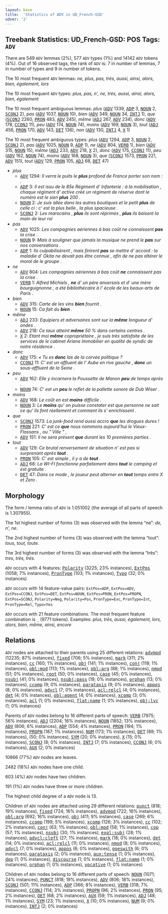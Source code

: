 ```yaml
---
layout: base
title:  'Statistics of ADV in UD_French-GSD'
udver: '2'
---
```


## Treebank Statistics: UD_French-GSD: POS Tags: `ADV`

There are 549 `ADV` lemmas (2%), 577 `ADV` types (1%) and 14142 `ADV` tokens (4%).
Out of 16 observed tags, the rank of `ADV` is: 7 in number of lemmas, 7 in number of types and 9 in number of tokens.

The 10 most frequent `ADV` lemmas: <em>ne, plus, pas, très, aussi, ainsi, alors, bien, également, lors</em>

The 10 most frequent `ADV` types:  <em>plus, pas, n', ne, très, aussi, ainsi, alors, bien, également</em>

The 10 most frequent ambiguous lemmas: <em>plus</em> (<tt><a href="fr_gsd-pos-ADV.html">ADV</a></tt> 1339, <tt><a href="fr_gsd-pos-ADP.html">ADP</a></tt> 3, <tt><a href="fr_gsd-pos-NOUN.html">NOUN</a></tt> 2, <tt><a href="fr_gsd-pos-SCONJ.html">SCONJ</a></tt> 2), <em>pas</em> (<tt><a href="fr_gsd-pos-ADV.html">ADV</a></tt> 1037, <tt><a href="fr_gsd-pos-NOUN.html">NOUN</a></tt> 10), <em>bien</em> (<tt><a href="fr_gsd-pos-ADV.html">ADV</a></tt> 349, <tt><a href="fr_gsd-pos-NOUN.html">NOUN</a></tt> 34, <tt><a href="fr_gsd-pos-INTJ.html">INTJ</a></tt> 1), <em>que</em> (<tt><a href="fr_gsd-pos-SCONJ.html">SCONJ</a></tt> 2260, <tt><a href="fr_gsd-pos-PRON.html">PRON</a></tt> 483, <tt><a href="fr_gsd-pos-ADV.html">ADV</a></tt> 245), <em>même</em> (<tt><a href="fr_gsd-pos-ADJ.html">ADJ</a></tt> 267, <tt><a href="fr_gsd-pos-ADV.html">ADV</a></tt> 234), <em>donc</em> (<tt><a href="fr_gsd-pos-ADV.html">ADV</a></tt> 178, <tt><a href="fr_gsd-pos-CCONJ.html">CCONJ</a></tt> 11), <em>peu</em> (<tt><a href="fr_gsd-pos-ADV.html">ADV</a></tt> 174, <tt><a href="fr_gsd-pos-NOUN.html">NOUN</a></tt> 74), <em>moins</em> (<tt><a href="fr_gsd-pos-ADV.html">ADV</a></tt> 169, <tt><a href="fr_gsd-pos-NOUN.html">NOUN</a></tt> 3), <em>tout</em> (<tt><a href="fr_gsd-pos-ADJ.html">ADJ</a></tt> 456, <tt><a href="fr_gsd-pos-PRON.html">PRON</a></tt> 170, <tt><a href="fr_gsd-pos-ADV.html">ADV</a></tt> 143, <tt><a href="fr_gsd-pos-DET.html">DET</a></tt> 136), <em>non</em> (<tt><a href="fr_gsd-pos-ADV.html">ADV</a></tt> 130, <tt><a href="fr_gsd-pos-INTJ.html">INTJ</a></tt> 4, <tt><a href="fr_gsd-pos-X.html">X</a></tt> 1)

The 10 most frequent ambiguous types:  <em>plus</em> (<tt><a href="fr_gsd-pos-ADV.html">ADV</a></tt> 1294, <tt><a href="fr_gsd-pos-ADP.html">ADP</a></tt> 3, <tt><a href="fr_gsd-pos-NOUN.html">NOUN</a></tt> 2, <tt><a href="fr_gsd-pos-SCONJ.html">SCONJ</a></tt> 2), <em>pas</em> (<tt><a href="fr_gsd-pos-ADV.html">ADV</a></tt> 1025, <tt><a href="fr_gsd-pos-NOUN.html">NOUN</a></tt> 9, <tt><a href="fr_gsd-pos-ADP.html">ADP</a></tt> 1), <em>ne</em> (<tt><a href="fr_gsd-pos-ADV.html">ADV</a></tt> 804, <tt><a href="fr_gsd-pos-VERB.html">VERB</a></tt> 1), <em>bien</em> (<tt><a href="fr_gsd-pos-ADV.html">ADV</a></tt> 315, <tt><a href="fr_gsd-pos-NOUN.html">NOUN</a></tt> 15), <em>même</em> (<tt><a href="fr_gsd-pos-ADJ.html">ADJ</a></tt> 233, <tt><a href="fr_gsd-pos-ADV.html">ADV</a></tt> 218, <tt><a href="fr_gsd-pos-X.html">X</a></tt> 2), <em>donc</em> (<tt><a href="fr_gsd-pos-ADV.html">ADV</a></tt> 175, <tt><a href="fr_gsd-pos-CCONJ.html">CCONJ</a></tt> 11), <em>peu</em> (<tt><a href="fr_gsd-pos-ADV.html">ADV</a></tt> 162, <tt><a href="fr_gsd-pos-NOUN.html">NOUN</a></tt> 74), <em>moins</em> (<tt><a href="fr_gsd-pos-ADV.html">ADV</a></tt> 168, <tt><a href="fr_gsd-pos-NOUN.html">NOUN</a></tt> 3), <em>que</em> (<tt><a href="fr_gsd-pos-SCONJ.html">SCONJ</a></tt> 1573, <tt><a href="fr_gsd-pos-PRON.html">PRON</a></tt> 221, <tt><a href="fr_gsd-pos-ADV.html">ADV</a></tt> 151), <em>tout</em> (<tt><a href="fr_gsd-pos-ADV.html">ADV</a></tt> 129, <tt><a href="fr_gsd-pos-PRON.html">PRON</a></tt> 105, <tt><a href="fr_gsd-pos-ADJ.html">ADJ</a></tt> 68, <tt><a href="fr_gsd-pos-DET.html">DET</a></tt> 47)


* <em>plus</em>
  * <tt><a href="fr_gsd-pos-ADV.html">ADV</a></tt> 1294: <em>Il verra le puits le <b>plus</b> profond de France porter son nom : .</em>
  * <tt><a href="fr_gsd-pos-ADP.html">ADP</a></tt> 3: <em>Il est issu de le 85e Régiment d' Infanterie : à la mobilisation , chaque régiment d' active créé un régiment de réserve dont le numéro est le sien <b>plus</b> 200 .</em>
  * <tt><a href="fr_gsd-pos-NOUN.html">NOUN</a></tt> 2: <em>Je suis allée dans les autres boutiques et le petit <b>plus</b> de celle ci : c' est la plus belle , la plus spacieuse .</em>
  * <tt><a href="fr_gsd-pos-SCONJ.html">SCONJ</a></tt> 2: <em>Les marocains , <b>plus</b> ils sont réprimés , <b>plus</b> ils baisent la main de leur roi</em>
* <em>pas</em>
  * <tt><a href="fr_gsd-pos-ADV.html">ADV</a></tt> 1025: <em>Les compagnies aériennes à bas coût ne connaissent <b>pas</b> la crise .</em>
  * <tt><a href="fr_gsd-pos-NOUN.html">NOUN</a></tt> 9: <em>Mais à souligner que jamais la musique ne prend le <b>pas</b> sur nos conversations .</em>
  * <tt><a href="fr_gsd-pos-ADP.html">ADP</a></tt> 1: <em>Ils culpabilisèrent , mais finirent <b>pas</b> se mettre d' accord : la maladie d' Okita ne devait pas être connue , afin de ne pas altérer le moral de le groupe .</em>
* <em>ne</em>
  * <tt><a href="fr_gsd-pos-ADV.html">ADV</a></tt> 804: <em>Les compagnies aériennes à bas coût <b>ne</b> connaissent pas la crise .</em>
  * <tt><a href="fr_gsd-pos-VERB.html">VERB</a></tt> 1: <em>Alfred Michiels , <b>ne</b> d' un père anversois et d' une mère bourguignonne , a été bibliothécaire à l' école de les beaux-arts de Paris .</em>
* <em>bien</em>
  * <tt><a href="fr_gsd-pos-ADV.html">ADV</a></tt> 315: <em>Carte de les vins <b>bien</b> fournit .</em>
  * <tt><a href="fr_gsd-pos-NOUN.html">NOUN</a></tt> 15: <em>Ca fait du <b>bien</b> .</em>
* <em>même</em>
  * <tt><a href="fr_gsd-pos-ADJ.html">ADJ</a></tt> 233: <em>Equipiers et adversaires sont sur la <b>même</b> longueur d' ondes .</em>
  * <tt><a href="fr_gsd-pos-ADV.html">ADV</a></tt> 218: <em>Ce taux atteint <b>même</b> 50 % dans certains centres .</em>
  * <tt><a href="fr_gsd-pos-X.html">X</a></tt> 2: <em>Etant moi <b>même</b> copropriétaire , je suis très satisfaite de les services de le cabinet Ariane Immobilier en qualité de syndic de notre résidence .</em>
* <em>donc</em>
  * <tt><a href="fr_gsd-pos-ADV.html">ADV</a></tt> 175: <em>« Tu es <b>donc</b> las de la corvée politique ?</em>
  * <tt><a href="fr_gsd-pos-CCONJ.html">CCONJ</a></tt> 11: <em>C' est un affluent de l' Aube en rive gauche , <b>donc</b> un sous-affluent de la Seine .</em>
* <em>peu</em>
  * <tt><a href="fr_gsd-pos-ADV.html">ADV</a></tt> 162: <em>Elle y incarnera la Poussette de Manon <b>peu</b> de temps après .</em>
  * <tt><a href="fr_gsd-pos-NOUN.html">NOUN</a></tt> 74: <em>C' est un <b>peu</b> le reflet de la pallette sonore de Dub Wiser .</em>
* <em>moins</em>
  * <tt><a href="fr_gsd-pos-ADV.html">ADV</a></tt> 168: <em>Le coût en est <b>moins</b> difficile .</em>
  * <tt><a href="fr_gsd-pos-NOUN.html">NOUN</a></tt> 3: <em>Le <b>moins</b> qu' on puisse constater est que personne ne sait ce qu' ils font réellement et comment ils s' enrichissent .</em>
* <em>que</em>
  * <tt><a href="fr_gsd-pos-SCONJ.html">SCONJ</a></tt> 1573: <em>La junk-food rend aussi accro <b>que</b> les drogues dures !</em>
  * <tt><a href="fr_gsd-pos-PRON.html">PRON</a></tt> 221: <em>C' est ce <b>que</b> nous nommons aujourd'hui le Vieux-Flassans , ou " Ville " ,</em>
  * <tt><a href="fr_gsd-pos-ADV.html">ADV</a></tt> 151: <em>Il ne sera présent <b>que</b> durant les 10 premières parties .</em>
* <em>tout</em>
  * <tt><a href="fr_gsd-pos-ADV.html">ADV</a></tt> 129: <em>Ce brutal renversement de situation n' est pas si surprenant après <b>tout</b> .</em>
  * <tt><a href="fr_gsd-pos-PRON.html">PRON</a></tt> 105: <em>C' est simple , il y a de <b>tout</b> .</em>
  * <tt><a href="fr_gsd-pos-ADJ.html">ADJ</a></tt> 68: <em>La WI-FI fonctionne parfaitement dans <b>tout</b> le camping et est gratuite .</em>
  * <tt><a href="fr_gsd-pos-DET.html">DET</a></tt> 47: <em>Dans ce mode , le joueur peut alterner en <b>tout</b> temps entre X et Zero .</em>

## Morphology

The form / lemma ratio of `ADV` is 1.051002 (the average of all parts of speech is 1.307955).

The 1st highest number of forms (3) was observed with the lemma “ne”: <em>de, n', ne</em>.

The 2nd highest number of forms (3) was observed with the lemma “tout”: <em>tous, tout, toute</em>.

The 3rd highest number of forms (3) was observed with the lemma “très”: <em>tres, très, trés</em>.

`ADV` occurs with 4 features: <tt><a href="fr_gsd-feat-Polarity.html">Polarity</a></tt> (3225; 23% instances), <tt><a href="fr_gsd-feat-ExtPos.html">ExtPos</a></tt> (1058; 7% instances), <tt><a href="fr_gsd-feat-PronType.html">PronType</a></tt> (103; 1% instances), <tt><a href="fr_gsd-feat-Typo.html">Typo</a></tt> (32; 0% instances)

`ADV` occurs with 14 feature-value pairs: `ExtPos=ADP`, `ExtPos=ADV`, `ExtPos=CCONJ`, `ExtPos=DET`, `ExtPos=NOUN`, `ExtPos=PRON`, `ExtPos=PROPN`, `ExtPos=SCONJ`, `Polarity=Neg`, `Polarity=Pos`, `PronType=Exc`, `PronType=Int`, `PronType=Rel`, `Typo=Yes`

`ADV` occurs with 21 feature combinations.
The most frequent feature combination is `_` (9771 tokens).
Examples: <em>plus, très, aussi, également, lors, alors, bien, même, ainsi, encore</em>


## Relations

`ADV` nodes are attached to their parents using 25 different relations: <tt><a href="fr_gsd-dep-advmod.html">advmod</a></tt> (12235; 87% instances), <tt><a href="fr_gsd-dep-fixed.html">fixed</a></tt> (706; 5% instances), <tt><a href="fr_gsd-dep-mark.html">mark</a></tt> (311; 2% instances), <tt><a href="fr_gsd-dep-cc.html">cc</a></tt> (160; 1% instances), <tt><a href="fr_gsd-dep-obj.html">obj</a></tt> (141; 1% instances), <tt><a href="fr_gsd-dep-conj.html">conj</a></tt> (118; 1% instances), <tt><a href="fr_gsd-dep-obl-mod.html">obl:mod</a></tt> (113; 1% instances), <tt><a href="fr_gsd-dep-obl-arg.html">obl:arg</a></tt> (88; 1% instances), <tt><a href="fr_gsd-dep-nmod.html">nmod</a></tt> (51; 0% instances), <tt><a href="fr_gsd-dep-root.html">root</a></tt> (50; 0% instances), <tt><a href="fr_gsd-dep-case.html">case</a></tt> (45; 0% instances), <tt><a href="fr_gsd-dep-nsubj.html">nsubj</a></tt> (41; 0% instances), <tt><a href="fr_gsd-dep-nsubj-pass.html">nsubj:pass</a></tt> (19; 0% instances), <tt><a href="fr_gsd-dep-orphan.html">orphan</a></tt> (13; 0% instances), <tt><a href="fr_gsd-dep-ccomp.html">ccomp</a></tt> (9; 0% instances), <tt><a href="fr_gsd-dep-parataxis.html">parataxis</a></tt> (9; 0% instances), <tt><a href="fr_gsd-dep-appos.html">appos</a></tt> (8; 0% instances), <tt><a href="fr_gsd-dep-advcl.html">advcl</a></tt> (7; 0% instances), <tt><a href="fr_gsd-dep-acl-relcl.html">acl:relcl</a></tt> (4; 0% instances), <tt><a href="fr_gsd-dep-det.html">det</a></tt> (4; 0% instances), <tt><a href="fr_gsd-dep-obl-agent.html">obl:agent</a></tt> (4; 0% instances), <tt><a href="fr_gsd-dep-xcomp.html">xcomp</a></tt> (3; 0% instances), <tt><a href="fr_gsd-dep-acl.html">acl</a></tt> (1; 0% instances), <tt><a href="fr_gsd-dep-flat-name.html">flat:name</a></tt> (1; 0% instances), <tt><a href="fr_gsd-dep-obj-lvc.html">obj:lvc</a></tt> (1; 0% instances)

Parents of `ADV` nodes belong to 16 different parts of speech: <tt><a href="fr_gsd-pos-VERB.html">VERB</a></tt> (7975; 56% instances), <tt><a href="fr_gsd-pos-ADJ.html">ADJ</a></tt> (2204; 16% instances), <tt><a href="fr_gsd-pos-NOUN.html">NOUN</a></tt> (1852; 13% instances), <tt><a href="fr_gsd-pos-ADV.html">ADV</a></tt> (806; 6% instances), <tt><a href="fr_gsd-pos-ADP.html">ADP</a></tt> (554; 4% instances), <tt><a href="fr_gsd-pos-PRON.html">PRON</a></tt> (194; 1% instances), <tt><a href="fr_gsd-pos-PROPN.html">PROPN</a></tt> (187; 1% instances), <tt><a href="fr_gsd-pos-NUM.html">NUM</a></tt> (173; 1% instances), <tt><a href="fr_gsd-pos-DET.html">DET</a></tt> (89; 1% instances),  (50; 0% instances), <tt><a href="fr_gsd-pos-SYM.html">SYM</a></tt> (20; 0% instances), <tt><a href="fr_gsd-pos-X.html">X</a></tt> (15; 0% instances), <tt><a href="fr_gsd-pos-SCONJ.html">SCONJ</a></tt> (8; 0% instances), <tt><a href="fr_gsd-pos-INTJ.html">INTJ</a></tt> (7; 0% instances), <tt><a href="fr_gsd-pos-CCONJ.html">CCONJ</a></tt> (6; 0% instances), <tt><a href="fr_gsd-pos-AUX.html">AUX</a></tt> (2; 0% instances)

10866 (77%) `ADV` nodes are leaves.

2482 (18%) `ADV` nodes have one child.

603 (4%) `ADV` nodes have two children.

191 (1%) `ADV` nodes have three or more children.

The highest child degree of a `ADV` node is 13.

Children of `ADV` nodes are attached using 29 different relations: <tt><a href="fr_gsd-dep-punct.html">punct</a></tt> (818; 19% instances), <tt><a href="fr_gsd-dep-fixed.html">fixed</a></tt> (724; 16% instances), <tt><a href="fr_gsd-dep-advmod.html">advmod</a></tt> (722; 16% instances), <tt><a href="fr_gsd-dep-obl-arg.html">obl:arg</a></tt> (692; 16% instances), <tt><a href="fr_gsd-dep-obj.html">obj</a></tt> (411; 9% instances), <tt><a href="fr_gsd-dep-case.html">case</a></tt> (269; 6% instances), <tt><a href="fr_gsd-dep-ccomp.html">ccomp</a></tt> (199; 5% instances), <tt><a href="fr_gsd-dep-xcomp.html">xcomp</a></tt> (126; 3% instances), <tt><a href="fr_gsd-dep-cc.html">cc</a></tt> (102; 2% instances), <tt><a href="fr_gsd-dep-conj.html">conj</a></tt> (63; 1% instances), <tt><a href="fr_gsd-dep-obl-mod.html">obl:mod</a></tt> (58; 1% instances), <tt><a href="fr_gsd-dep-cop.html">cop</a></tt> (57; 1% instances), <tt><a href="fr_gsd-dep-nsubj.html">nsubj</a></tt> (30; 1% instances), <tt><a href="fr_gsd-dep-expl-subj.html">expl:subj</a></tt> (28; 1% instances), <tt><a href="fr_gsd-dep-advcl-cleft.html">advcl:cleft</a></tt> (27; 1% instances), <tt><a href="fr_gsd-dep-mark.html">mark</a></tt> (18; 0% instances), <tt><a href="fr_gsd-dep-det.html">det</a></tt> (14; 0% instances), <tt><a href="fr_gsd-dep-acl-relcl.html">acl:relcl</a></tt> (11; 0% instances), <tt><a href="fr_gsd-dep-nmod.html">nmod</a></tt> (8; 0% instances), <tt><a href="fr_gsd-dep-advcl.html">advcl</a></tt> (7; 0% instances), <tt><a href="fr_gsd-dep-appos.html">appos</a></tt> (6; 0% instances), <tt><a href="fr_gsd-dep-goeswith.html">goeswith</a></tt> (6; 0% instances), <tt><a href="fr_gsd-dep-parataxis.html">parataxis</a></tt> (2; 0% instances), <tt><a href="fr_gsd-dep-aux-tense.html">aux:tense</a></tt> (1; 0% instances), <tt><a href="fr_gsd-dep-dep.html">dep</a></tt> (1; 0% instances), <tt><a href="fr_gsd-dep-discourse.html">discourse</a></tt> (1; 0% instances), <tt><a href="fr_gsd-dep-flat-name.html">flat:name</a></tt> (1; 0% instances), <tt><a href="fr_gsd-dep-orphan.html">orphan</a></tt> (1; 0% instances), <tt><a href="fr_gsd-dep-vocative.html">vocative</a></tt> (1; 0% instances)

Children of `ADV` nodes belong to 16 different parts of speech: <tt><a href="fr_gsd-pos-NOUN.html">NOUN</a></tt> (1071; 24% instances), <tt><a href="fr_gsd-pos-PUNCT.html">PUNCT</a></tt> (818; 19% instances), <tt><a href="fr_gsd-pos-ADV.html">ADV</a></tt> (806; 18% instances), <tt><a href="fr_gsd-pos-SCONJ.html">SCONJ</a></tt> (501; 11% instances), <tt><a href="fr_gsd-pos-ADP.html">ADP</a></tt> (366; 8% instances), <tt><a href="fr_gsd-pos-VERB.html">VERB</a></tt> (318; 7% instances), <tt><a href="fr_gsd-pos-CCONJ.html">CCONJ</a></tt> (114; 3% instances), <tt><a href="fr_gsd-pos-PROPN.html">PROPN</a></tt> (96; 2% instances), <tt><a href="fr_gsd-pos-PRON.html">PRON</a></tt> (95; 2% instances), <tt><a href="fr_gsd-pos-DET.html">DET</a></tt> (68; 2% instances), <tt><a href="fr_gsd-pos-AUX.html">AUX</a></tt> (59; 1% instances), <tt><a href="fr_gsd-pos-ADJ.html">ADJ</a></tt> (48; 1% instances), <tt><a href="fr_gsd-pos-SYM.html">SYM</a></tt> (23; 1% instances), <tt><a href="fr_gsd-pos-X.html">X</a></tt> (10; 0% instances), <tt><a href="fr_gsd-pos-NUM.html">NUM</a></tt> (9; 0% instances), <tt><a href="fr_gsd-pos-INTJ.html">INTJ</a></tt> (2; 0% instances)

